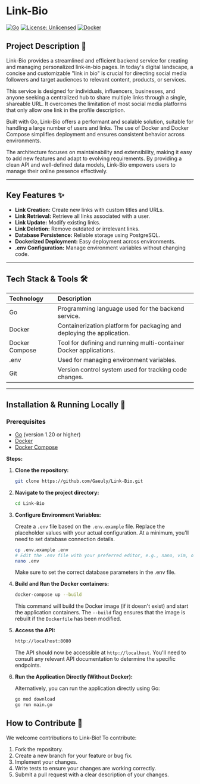 # Link-Bio

[![Go](https://img.shields.io/badge/Go-v1.20%2B-blue?logo=go&logoColor=white)](https://go.dev/)
[![License: Unlicensed](https://img.shields.io/badge/License-Unlicensed-red)](https://choosealicense.com/licenses/unlicensed/)
[![Docker](https://img.shields.io/badge/Docker-ready-blue?logo=docker&logoColor=white)](https://www.docker.com/)

## Project Description 📝

Link-Bio provides a streamlined and efficient backend service for creating and managing personalized link-in-bio pages. In today's digital landscape, a concise and customizable "link in bio" is crucial for directing social media followers and target audiences to relevant content, products, or services.

This service is designed for individuals, influencers, businesses, and anyone seeking a centralized hub to share multiple links through a single, shareable URL. It overcomes the limitation of most social media platforms that only allow one link in the profile description.

Built with Go, Link-Bio offers a performant and scalable solution, suitable for handling a large number of users and links. The use of Docker and Docker Compose simplifies deployment and ensures consistent behavior across environments.

The architecture focuses on maintainability and extensibility, making it easy to add new features and adapt to evolving requirements. By providing a clean API and well-defined data models, Link-Bio empowers users to manage their online presence effectively.

---

## Key Features ✨

- **Link Creation:** Create new links with custom titles and URLs.
- **Link Retrieval:** Retrieve all links associated with a user.
- **Link Update:** Modify existing links.
- **Link Deletion:** Remove outdated or irrelevant links.
- **Database Persistence:** Reliable storage using PostgreSQL.
- **Dockerized Deployment:** Easy deployment across environments.
- **.env Configuration:** Manage environment variables without changing code.

---

## Tech Stack & Tools 🛠️

| Technology   | Description                                                 |
| :----------- | :---------------------------------------------------------- |
| Go           | Programming language used for the backend service.         |
| Docker       | Containerization platform for packaging and deploying the application.  |
| Docker Compose | Tool for defining and running multi-container Docker applications.   |
| .env         | Used for managing environment variables.                   |
| Git          | Version control system used for tracking code changes.         |

---

## Installation & Running Locally 🚀

### Prerequisites

- [Go](https://golang.org/doc/install) (version 1.20 or higher)
- [Docker](https://docs.docker.com/get-docker/)
- [Docker Compose](https://docs.docker.com/compose/install/)

**Steps:**

1.  **Clone the repository:**

    ```bash
    git clone https://github.com/Gaeuly/Link-Bio.git
    ```

2.  **Navigate to the project directory:**

    ```bash
    cd Link-Bio
    ```

3.  **Configure Environment Variables:**

    Create a `.env` file based on the `.env.example` file. Replace the placeholder values with your actual configuration. At a minimum, you'll need to set database connection details.

    ```bash
    cp .env.example .env
    # Edit the .env file with your preferred editor, e.g., nano, vim, or VS Code.
    nano .env
    ```
    Make sure to set the correct database parameters in the .env file.

4. **Build and Run the Docker containers:**

    ```bash
    docker-compose up --build
    ```

    This command will build the Docker image (if it doesn't exist) and start the application containers.  The `--build` flag ensures that the image is rebuilt if the `Dockerfile` has been modified.

5.  **Access the API:**

    ```bash
    http://localhost:8080
    ```
    
    The API should now be accessible at `http://localhost`.  You'll need to consult any relevant API documentation to determine the specific endpoints.

6.  **Run the Application Directly (Without Docker):**

    Alternatively, you can run the application directly using Go:
    
    ```bash
    go mod download
    go run main.go
    ```

## How to Contribute 🤝

We welcome contributions to Link-Bio! To contribute:

1.  Fork the repository.
2.  Create a new branch for your feature or bug fix.
3.  Implement your changes.
4.  Write tests to ensure your changes are working correctly.
5.  Submit a pull request with a clear description of your changes.
